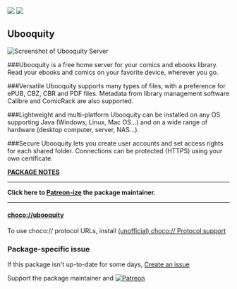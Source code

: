 [![](https://img.shields.io/chocolatey/v/ubooquity?color=green&label=ubooquity)](https://chocolatey.org/packages/ubooquity) [![](https://img.shields.io/chocolatey/dt/ubooquity)](https://chocolatey.org/packages/ubooquity)

## Ubooquity

![Screenshot of Ubooquity Server](http://vaemendis.net/ubooquity/data/images/V2-desktop-UI.png)

###Ubooquity is a free home server for your comics and ebooks library. Read your ebooks and comics on your favorite device, wherever you go.

###Versatile
Ubooquity supports many types of files, with a preference for ePUB, CBZ, CBR and PDF files.
Metadata from library management software Calibre and ComicRack are also supported.

###Lightweight and multi-platform
Ubooquity can be installed on any OS supporting Java (Windows, Linux, Mac OS...) and on a wide range of hardware (desktop computer, server, NAS...).

###Secure
Ubooquity lets you create user accounts and set access rights for each shared folder.
Connections can be protected (HTTPS) using your own certificate.

**[PACKAGE NOTES](https://github.com/bcurran3/ChocolateyPackages/blob/master/ubooquity/readme.md)**

***
**Click here to [Patreon-ize](https://www.patreon.com/bcurran3) the package maintainer.**
***

#### [choco://ubooquity](choco://ubooquity)
To use choco:// protocol URLs, install [(unofficial) choco:// Protocol support ](https://chocolatey.org/packages/choco-protocol-support)

### Package-specific issue
If this package isn't up-to-date for some days, [Create an issue](https://github.com/tunisiano187/Chocolatey-packages/issues/new/choose)

Support the package maintainer and [![Patreon](https://cdn.jsdelivr.net/gh/tunisiano187/Chocolatey-packages@d15c4e19c709e7148588d4523ffc6dd3cd3c7e5e/icons/patreon.png)](https://www.patreon.com/bePatron?u=39585820)
